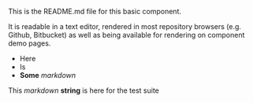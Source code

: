 This is the README.md file for this basic component.

It is readable in a text editor, rendered in most repository browsers (e.g. Github, Bitbucket) as well as being available for rendering on component demo pages.

* Here
* Is
* **Some** _markdown_

This _markdown_ **string** is here for the test suite
